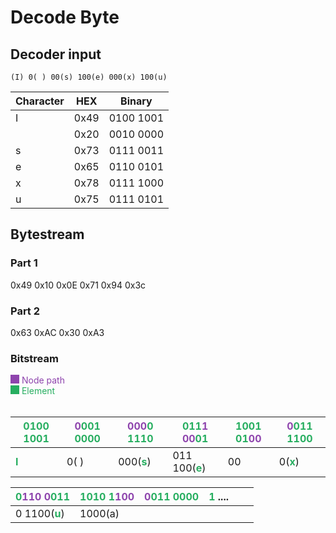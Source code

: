# Decode Byte

## Decoder input
`(I) 0( ) 00(s) 100(e) 000(x) 100(u)`

| Character  | HEX  | Binary |
|------------|------| ------ |
| I | 0x49 | 0100 1001 |
|   | 0x20 | 0010 0000  |
| s | 0x73 | 0111 0011 |
| e | 0x65 | 0110 0101 |
| x | 0x78 | 0111 1000 | 
| u | 0x75 | 0111 0101 |

## Bytestream

### Part 1
0x49 0x10 0x0E 0x71 0x94 0x3c

### Part 2
0x63 0xAC 0x30 0xA3

<style>
div.box{
    display:inline-block;
    width: 1em;
    height: 1em;
}

div.box.node{
    background-color: #8e44ad;
}

div.box.element{
    background-color: #27ae60;
}

.node{
    color: #8e44ad;
}

.element{
    color: #27ae60;
}
</style>

### Bitstream
<div class="box node"></div> <span class="node">Node path</span>  
<br/>
<div class="box element"></div> <span class="element">Element</span>  
<br>
<br>

| <span class="element">0100 1001</span> | <span class="node">0</span><span class="element">001 0000</span> | <span class="node">0</span><span class="node">00</span><span class="element">0 1110</span> | <span class="element">011</span><span class="node">1 00</span><span class="element">01</span> | <span class="element">1001 01</span><span class="node">00</span> | <span class="node">0</span><span class="element">011 1100</span> |
| ------------ | ------------ | ------------ | ------------ | ------------ | ------------ |
| <span class="element">**I**</span>            |  0(<span class="element"> </span>) | 000(<span class="element">**s**</span>) | 011 100(<span class="element">**e**</span>) | 00 | 0(<span class="element">**x**</span>)

| <span class="element">0</span><span class="node">110 0</span><span class="element">011</span> | <span class="element">1010 1</span><span class="node">100</span> | <span class="node">0</span><span class="element">011 0000</span> | <span class="element">1</span> .... | | |
| ------------ | ------------ | ------------ | ------------ | ------------ | ------------ |
| 0 1100(<span class="element">**u**</span>) | 1000(a) |  | | | |
